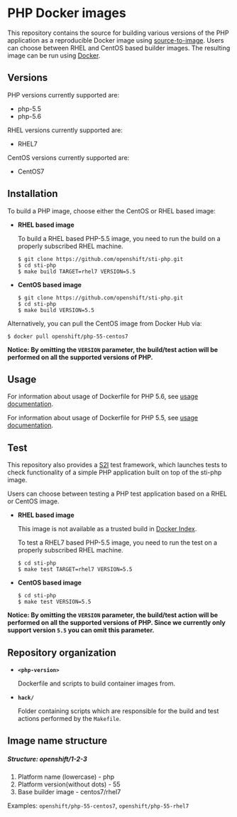 PHP Docker images
=================

This repository contains the source for building various versions of
the PHP application as a reproducible Docker image using
[source-to-image](https://github.com/openshift/source-to-image).
Users can choose between RHEL and CentOS based builder images.
The resulting image can be run using [Docker](http://docker.io).


Versions
---------------
PHP versions currently supported are:
* php-5.5
* php-5.6

RHEL versions currently supported are:
* RHEL7

CentOS versions currently supported are:
* CentOS7


Installation
---------------
To build a PHP image, choose either the CentOS or RHEL based image:
*  **RHEL based image**

    To build a RHEL based PHP-5.5 image, you need to run the build on a properly
    subscribed RHEL machine.

    ```
    $ git clone https://github.com/openshift/sti-php.git
    $ cd sti-php
    $ make build TARGET=rhel7 VERSION=5.5
    ```

*  **CentOS based image**
    ```
    $ git clone https://github.com/openshift/sti-php.git
    $ cd sti-php
    $ make build VERSION=5.5
    ```

Alternatively, you can pull the CentOS image from Docker Hub via:

    $ docker pull openshift/php-55-centos7

**Notice: By omitting the `VERSION` parameter, the build/test action will be performed
on all the supported versions of PHP.**


Usage
---------------------------------

For information about usage of Dockerfile for PHP 5.6,
see [usage documentation](5.6/README.md).

For information about usage of Dockerfile for PHP 5.5,
see [usage documentation](5.5/README.md).


Test
---------------------
This repository also provides a [S2I](https://github.com/openshift/source-to-image) test framework,
which launches tests to check functionality of a simple PHP application built on top of the sti-php image.

Users can choose between testing a PHP test application based on a RHEL or CentOS image.

*  **RHEL based image**

    This image is not available as a trusted build in [Docker Index](https://index.docker.io).

    To test a RHEL7 based PHP-5.5 image, you need to run the test on a properly
    subscribed RHEL machine.

    ```
    $ cd sti-php
    $ make test TARGET=rhel7 VERSION=5.5
    ```

*  **CentOS based image**

    ```
    $ cd sti-php
    $ make test VERSION=5.5
    ```

**Notice: By omitting the `VERSION` parameter, the build/test action will be performed
on all the supported versions of PHP. Since we currently only support version `5.5`
you can omit this parameter.**


Repository organization
------------------------
* **`<php-version>`**

    Dockerfile and scripts to build container images from.

* **`hack/`**

    Folder containing scripts which are responsible for the build and test actions performed by the `Makefile`.

Image name structure
------------------------
##### Structure: openshift/1-2-3

1. Platform name (lowercase) - php
2. Platform version(without dots) - 55
3. Base builder image - centos7/rhel7

Examples: `openshift/php-55-centos7`, `openshift/php-55-rhel7`

